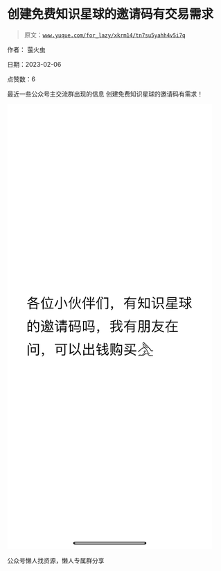 # 创建免费知识星球的邀请码有交易需求

> 原文：[`www.yuque.com/for_lazy/xkrm14/tn7su5yahh4v5i7q`](https://www.yuque.com/for_lazy/xkrm14/tn7su5yahh4v5i7q)



作者： 萤火虫



日期：2023-02-06



点赞数：6

<ne-hole id="udbf7ee31" data-lake-id="udbf7ee31"><ne-card data-card-name="hr" data-card-type="block" id="sjJtd" data-event-boundary="card">

最近一些公众号主交流群出现的信息 创建免费知识星球的邀请码有需求！



<ne-card data-card-name="image" data-card-type="inline" id="uZfEy" data-event-boundary="card">![](img/e88276cea6b3df8802c2b321e671f24d.png)</ne-card>

<ne-hole id="u6bde8864" data-lake-id="u6bde8864"><ne-card data-card-name="hr" data-card-type="block" id="b9ibz" data-event-boundary="card">

公众号懒人找资源，懒人专属群分享

</ne-card></ne-hole></ne-card></ne-hole>